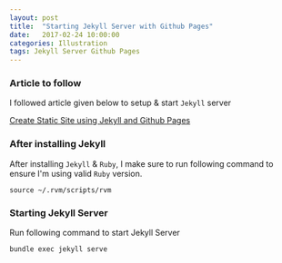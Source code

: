 ```yaml
---
layout: post
title:  "Starting Jekyll Server with Github Pages"
date:   2017-02-24 10:00:00
categories: Illustration
tags: Jekyll Server Github Pages
---
```


### Article to follow

I followed article given below to setup & start `Jekyll` server

[Create Static Site using Jekyll and Github Pages](https://devblast.com/b/create-a-static-websiteblog-with-jekyll-and-github-pages/)


### After installing Jekyll

After installing `Jekyll` & `Ruby`, I make sure to run following command to ensure I'm using valid `Ruby` version.

```
source ~/.rvm/scripts/rvm
```

### Starting Jekyll Server

Run following command to start Jekyll Server

```
bundle exec jekyll serve
```